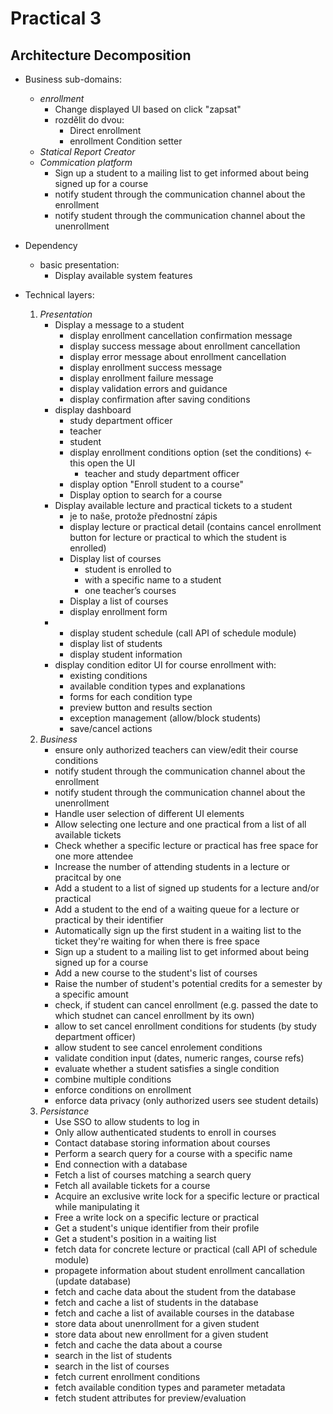 # Practical 3
## Architecture Decomposition
- Business sub-domains:
    - *enrollment*
        - Change displayed UI based on click "zapsat"
        - rozdělit do dvou:
            - Direct enrollment
            - enrollment Condition setter
    - *Statical Report Creator*
    - *Commication platform*
        - Sign up a student to a mailing list to get informed about being signed up for a course
        - notify student through the communication channel about the enrollment
        - notify student through the communication channel about the unenrollment

- Dependency
    - basic presentation:
        - Display available system features

- Technical layers:
    1. *Presentation*
        - Display a message to a student
            - display enrollment cancellation confirmation message
            - display success message about enrollment cancellation
            - display error message about enrollment cancellation
            - display enrollment success message
            - display enrollment failure message
            - display validation errors and guidance
            - display confirmation after saving conditions
        - display dashboard
            - study department officer
            - teacher
            - student
            - display enrollment conditions option (set the conditions) <- this open the UI
                - teacher and study department officer
            - display option "Enroll student to a course"
            - Display option to search for a course
        - Display available lecture and practical tickets to a student
            - je to naše, protože přednostní zápis
            - display lecture or practical detail (contains cancel enrollment button for lecture or practical to which the student is enrolled)
            - Display list of courses
                - student is enrolled to
                - with a specific name to a student
                - one teacher’s courses
            - Display a list of courses
            - display enrollment form
        -
            - display student schedule (call API of schedule module)
            - display list of students
            - display student information
        - display condition editor UI for course enrollment with:
            - existing conditions
            - available condition types and explanations
            - forms for each condition type
            - preview button and results section
            - exception management (allow/block students)
            - save/cancel actions
    2. *Business*
        - ensure only authorized teachers can view/edit their course conditions
        - notify student through the communication channel about the enrollment
        - notify student through the communication channel about the unenrollment
        - Handle user selection of different UI elements
        - Allow selecting one lecture and one practical from a list of all available tickets
        - Check whether a specific lecture or practical has free space for one more attendee
        - Increase the number of attending students in a lecture or pracitcal by one
        - Add a student to a list of signed up students for a lecture and/or practical
        - Add a student to the end of a waiting queue for a lecture or practical by their identifier
        - Automatically sign up the first student in a waiting list to the ticket they're waiting for when there is free space
        - Sign up a student to a mailing list to get informed about being signed up for a course
        - Add a new course to the student's list of courses
        - Raise the number of student's potential credits for a semester by a specific amount
        - check, if student can cancel enrollment (e.g. passed the date to which studnet can cancel enrollment by its own)
        - allow to set cancel enrollment conditions for students (by study department officer)
        - allow student to see cancel enrolement conditions
        - validate condition input (dates, numeric ranges, course refs)
        - evaluate whether a student satisfies a single condition
        - combine multiple conditions
        - enforce conditions on enrollment
        - enforce data privacy (only authorized users see student details)
    3. *Persistance*
        - Use SSO to allow students to log in
        - Only allow authenticated students to enroll in courses
        - Contact database storing information about courses
        - Perform a search query for a course with a specific name
        - End connection with a database
        - Fetch a list of courses matching a search query
        - Fetch all available tickets for a course
        - Acquire an exclusive write lock for a specific lecture or practical while manipulating it
        - Free a write lock on a specific lecture or practical
        - Get a student's unique identifier from their profile
        - Get a student's position in a waiting list
        - fetch data for concrete lecture or practical (call API of schedule module)
        - propagete information about student enrollment cancallation (update database)
        - fetch and cache data about the student from the database
        - fetch and cache a list of students in the database
        - fetch and cache a list of available courses in the database
        - store data about unenrollment for a given student
        - store data about new enrollment for a given student
        - fetch and cache the data about a course
        - search in the list of students
        - search in the list of courses
        - fetch current enrollment conditions
        - fetch available condition types and parameter metadata
        - fetch student attributes for preview/evaluation
